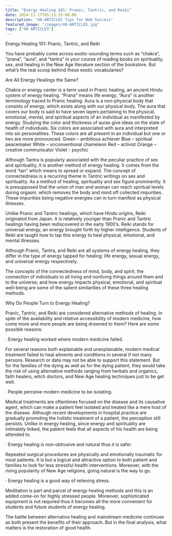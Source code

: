 ```yaml
---
title: "Energy Healing 101: Pranic, Tantric, and Reiki"
date: 2024-11-17T05:13:33-08:00
description: "40-ARTICLES Tips for Web Success"
featured_image: "/images/40-ARTICLES.jpg"
tags: ["40 ARTICLES"]
---
```


Energy Healing 101: Pranic, Tantric, and Reiki 


You have probably come across exotic-sounding terms such as “chakra”, “prana”, “aura”, and “tantra” in your course of reading books on spirituality, sex, and healing in the New Age literature section of the bookstore. But what’s the real scoop behind these exotic vocabularies?

Are All Energy Healings the Same?

Chakra or energy center is a term used in Pranic healing, an ancient Hindu system of energy healing. “Prana” means life energy. “Aura” is another terminology traced to Pranic healing. Aura is a non-physical body that consists of energy, which exists along with our physical body. The aura that covers our body is said to have seven layers pertaining to the physical, emotional, mental, and spiritual aspects of an individual as manifested by energy. Studying the color and thickness of auras give ideas on the state of health of individuals. Six colors are associated with aura and interpreted into six personalities. These colors are all present in an individual but one or two are more pronounced.
	Green – ambitious achiever
	Blue – spiritual peacemaker
	White – unconventional chameleon
	Red – activist 
	Orange – creative communicator
	Violet - psychic

Although Tantra is popularly associated with the peculiar practice of sex and spirituality, it is another method of energy healing. It comes from the word “tan” which means to spread or expand. The concept of connectedness is a recurring theme in Tantric writings on sex and spirituality. As a method of healing, spirituality and sex figure prominently. It is presupposed that the union of man and woman can reach spiritual levels during orgasm, which removes the body and mind off collected impurities. These impurities being negative energies can in turn manifest as physical illnesses. 

Unlike Pranic and Tantric healings, which have Hindu origins, Reiki originated from Japan. It is relatively younger than Pranic and Tantric healings having been rediscovered in the early 1900’s. Reiki stands for universal energy, an energy brought forth by higher intelligence. Students of Reiki are taught how to tap this energy to heal physical, emotional, and mental illnesses.

Although Pranic, Tantra, and Reiki are all systems of energy healing, they differ in the type of energy tapped for healing: life energy, sexual energy, and universal energy respectively. 

The concepts of the connectedness of mind, body, and spirit; the connection of individuals to all living and nonliving things around them and to the universe; and how energy impacts physical, emotional, and spiritual well-being are some of the salient similarities of these three healing methods. 

Why Do People Turn to Energy Healing?

Pranic, Tantric, and Reiki are considered alternative methods of healing. In spite of the availability and relative accessibility of modern medicine, how come more and more people are being drawned to them? Here are some possible reasons:
	
· Energy healing worked where modern medicine failed.

For several reasons both explainable and unexplainable, modern medical treatment failed to heal ailments and conditions in several if not many persons. Research or data may not be able to support this statement. But for the families of the dying as well as for the dying patient, they would take the risk of using alternative methods ranging from herbals and organics, faith healers, witch doctors, and New Age healing techniques just to be get well.

· People perceive modern medicine to be isolating. 

Medical treatments are oftentimes focused on the disease and its causative agent, which can make a patient feel isolated and treated like a mere host of the disease. Although recent developments in hospital practice are gradually promoting the holistic treatment of a patient, the perception still persists. Unlike in energy healing, since energy and spirituality are intimately linked, the patient feels that all aspects of his health are being attended to.


· Energy healing is non-obtrusive and natural thus it is safer.

Repeated surgical procedures are physically and emotionally traumatic for most patients. It is but a logical and attractive option to both patient and families to look for less stressful health interventions. Moreover, with the rising popularity of New Age religions, going natural is the way to go.


· Energy healing is a good way of relieving stress.

Meditation is part and parcel of energy healing methods and this is an added come-on for highly stressed people. Moreover, sophisticated equipment is not required thus it becomes all the more convenient for students and future students of energy healing.

The battle between alternative healing and mainstream medicine continues as both present the benefits of their approach. But in the final analysis, what matters is the restoration of good health. 


